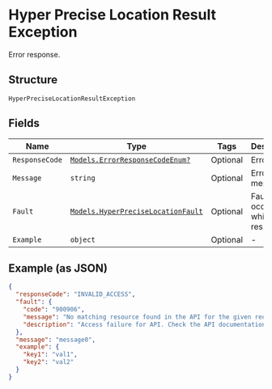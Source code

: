 
# Hyper Precise Location Result Exception

Error response.

## Structure

`HyperPreciseLocationResultException`

## Fields

| Name | Type | Tags | Description |
|  --- | --- | --- | --- |
| `ResponseCode` | [`Models.ErrorResponseCodeEnum?`](../../doc/models/error-response-code-enum.md) | Optional | Error Code. |
| `Message` | `string` | Optional | Error message. |
| `Fault` | [`Models.HyperPreciseLocationFault`](../../doc/models/hyper-precise-location-fault.md) | Optional | Fault occurred while responding. |
| `Example` | `object` | Optional | - |

## Example (as JSON)

```json
{
  "responseCode": "INVALID_ACCESS",
  "fault": {
    "code": "900906",
    "message": "No matching resource found in the API for the given request",
    "description": "Access failure for API. Check the API documentation and add a proper REST resource path to the invocation URL."
  },
  "message": "message0",
  "example": {
    "key1": "val1",
    "key2": "val2"
  }
}
```

